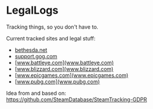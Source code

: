 # LegalLogs
Tracking things, so you don't have to.

Current tracked sites and legal stuff:
* [bethesda.net](bethesda.net)
* [support.gog.com](support.gog.com)
* [www.battleye.com](www.battleye.com)
* [www.blizzard.com](www.blizzard.com)
* [www.epicgames.com](www.epicgames.com)
* [www.pubg.com](www.pubg.com)

Idea from and based on: https://github.com/SteamDatabase/SteamTracking-GDPR